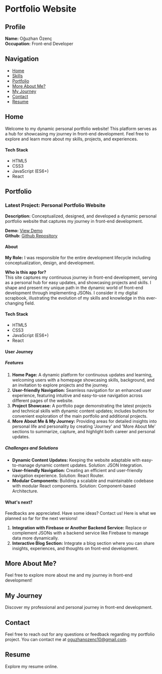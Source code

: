 # Portfolio Website

## Profile
**Name:** Oğuzhan Özenç  
**Occupation:** Front-end Developer

## Navigation
- [Home](#home)
- [Skills](#skills)
- [Portfolio](#portfolio)
- [More About Me?](#more-about-me)
- [My Journey](#my-journey)
- [Contact](#contact)
- [Resume](#resume)

## Home <a name="home"></a>
Welcome to my dynamic personal portfolio website! This platform serves as a hub for showcasing my journey in front-end development. Feel free to explore and learn more about my skills, projects, and experiences.

#### Tech Stack
- HTML5
- CSS3
- JavaScript (ES6+)
- React

## Portfolio <a name="portfolio"></a>
### Latest Project: Personal Portfolio Website
**Description:** Conceptualized, designed, and developed a dynamic personal portfolio website that captures my journey in front-end development.

**Demo:** [View Demo](#)  
**Github:** [Github Repository](#)

#### About
**My Role:** I was responsible for the entire development lifecycle including conceptualization, design, and development.

**Who is this app for?**  
This site captures my continuous journey in front-end development, serving as a personal hub for easy updates, and showcasing projects and skills. I shape and present my unique path in the dynamic world of front-end development through implementing JSONs. I consider it my digital scrapbook, illustrating the evolution of my skills and knowledge in this ever-changing field.

#### Tech Stack
- HTML5
- CSS3
- JavaScript (ES6+)
- React

#### User Journey
##### Features
1. **Home Page:** A dynamic platform for continuous updates and learning, welcoming users with a homepage showcasing skills, background, and an invitation to explore projects and the journey.
2. **User-friendly Navigation:** Seamless navigation for an enhanced user experience, featuring intuitive and easy-to-use navigation across different pages of the website.
3. **Project Showcase:** A portfolio page demonstrating the latest projects and technical skills with dynamic content updates; includes buttons for convenient exploration of the main portfolio and additional projects.
4. **More About Me & My Journey:** Providing areas for detailed insights into personal life and personality by creating 'Journey' and 'More About Me' sections to summarize, capture, and highlight both career and personal updates.

##### Challenges and Solutions
- **Dynamic Content Updates:** Keeping the website adaptable with easy-to-manage dynamic content updates. Solution: JSON Integration.
- **User-friendly Navigation:** Creating an efficient and user-friendly navigation experience. Solution: React Router.
- **Modular Components:** Building a scalable and maintainable codebase with modular React components. Solution: Component-based Architecture.

#### What's next?
Feedbacks are appreciated. Have some ideas? Contact us! Here is what we planned so far for the next versions!
1. **Integration with Firebase or Another Backend Service:** Replace or complement JSONs with a backend service like Firebase to manage data more dynamically.
2. **Interactive Blog Section:** Integrate a blog section where you can share insights, experiences, and thoughts on front-end development.

## More About Me? <a name="more-about-me"></a>
Feel free to explore more about me and my journey in front-end development!

## My Journey <a name="my-journey"></a>
Discover my professional and personal journey in front-end development.

## Contact <a name="contact"></a>
Feel free to reach out for any questions or feedback regarding my portfolio project. You can contact me at [oguzhanozenc10@gmail.com](mailto:oguzhanozenc10@gmail.com).

## Resume <a name="resume"></a>
Explore my resume online.
